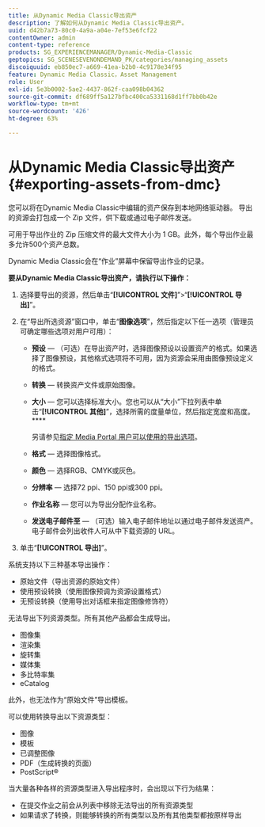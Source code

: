 ```yaml
---
title: 从Dynamic Media Classic导出资产
description: 了解如何从Dynamic Media Classic导出资产。
uuid: d42b7a73-80c0-4a9a-a04e-7ef53e6fcf22
contentOwner: admin
content-type: reference
products: SG_EXPERIENCEMANAGER/Dynamic-Media-Classic
geptopics: SG_SCENESEVENONDEMAND_PK/categories/managing_assets
discoiquuid: eb850ec7-a669-41ea-b2b0-4c9178e34f95
feature: Dynamic Media Classic，Asset Management
role: User
exl-id: 5e3b0002-5ae2-4437-862f-caa098b04362
source-git-commit: df689ff5a127bfbc400ca5331168d1ff7bb0b42e
workflow-type: tm+mt
source-wordcount: '426'
ht-degree: 63%

---
```


# 从Dynamic Media Classic导出资产{#exporting-assets-from-dmc}

您可以将在Dynamic Media Classic中编辑的资产保存到本地网络驱动器。 导出的资源会打包成一个 Zip 文件，供下载或通过电子邮件发送。

可用于导出作业的 Zip 压缩文件的最大文件大小为 1 GB。此外，每个导出作业最多允许500个资产总数。

Dynamic Media Classic会在“作业”屏幕中保留导出作业的记录。

**要从Dynamic Media Classic导出资产，请执行以下操作：**

1. 选择要导出的资源，然后单击“**[!UICONTROL 文件]**”>“**[!UICONTROL 导出]**”。
1. 在“导出所选资源”窗口中，单击“**图像选项**”，然后指定以下任一选项（管理员可确定哪些选项对用户可用）：

   * **预设**  — （可选）在导出资产时，选择图像预设以设置资产的格式。如果选择了图像预设，其他格式选项将不可用，因为资源会采用由图像预设定义的格式。

   * **转换**  — 转换资产文件或原始图像。

   * **大小**  — 您可以选择标准大小。您也可以从“大小”下拉列表中单击“**[!UICONTROL 其他]**”，选择所需的度量单位，然后指定宽度和高度。****

      另请参见[指定 Media Portal 用户可以使用的导出选项](specifying-export-options-available-media.md#specifying_export_options_available_to_media_portal_users)。

   * **格式**  — 选择图像格式。

   * **颜色**  — 选择RGB、CMYK或灰色。

   * **分辨率**  — 选择72 ppi、150 ppi或300 ppi。

   * **作业名称**  — 您可以为导出分配作业名称。

   * **发送电子邮件至**  — （可选）输入电子邮件地址以通过电子邮件发送资产。电子邮件会列出收件人可从中下载资源的 URL。

1. 单击“**[!UICONTROL 导出]**”。

系统支持以下三种基本导出操作：

* 原始文件（导出资源的原始文件）
* 使用预设转换（使用图像预调为资源设置格式）
* 无预设转换（使用导出对话框来指定图像修饰符）

无法导出下列资源类型。所有其他产品都会生成导出。

* 图像集
* 渲染集
* 旋转集
* 媒体集
* 多比特率集
* eCatalog

此外，也无法作为“原始文件”导出模板。

可以使用转换导出以下资源类型：

* 图像
* 模板
* 已调整图像
* PDF（生成转换的页面）
* PostScript®

当大量各种各样的资源类型进入导出程序时，会出现以下行为结果：

* 在提交作业之前会从列表中移除无法导出的所有资源类型
* 如果请求了转换，则能够转换的所有类型以及所有其他类型都按原样导出
